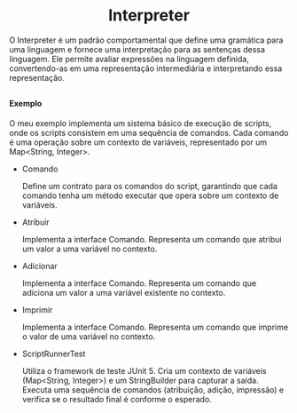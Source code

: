 <h1 align="center">Interpreter</h1>

<p>O Interpreter é um padrão comportamental que define uma gramática para uma linguagem e fornece uma interpretação para as sentenças dessa linguagem. 
  Ele permite avaliar expressões na linguagem definida, convertendo-as em uma representação intermediária e interpretando essa representação. 
</p>

##

#### Exemplo 

<p>

O meu exemplo implementa um sistema básico de execução de scripts, onde os scripts consistem em uma sequência de comandos. Cada comando é uma operação 
sobre um contexto de variáveis, representado por um Map<String, Integer>.

- Comando

  Define um contrato para os comandos do script, garantindo que cada comando tenha um método executar que opera sobre um contexto de variáveis.

- Atribuir

  Implementa a interface Comando.
  Representa um comando que atribui um valor a uma variável no contexto.

- Adicionar

  Implementa a interface Comando.
  Representa um comando que adiciona um valor a uma variável existente no contexto.

- Imprimir

  Implementa a interface Comando.
  Representa um comando que imprime o valor de uma variável no contexto.

- ScriptRunnerTest

  Utiliza o framework de teste JUnit 5.
  Cria um contexto de variáveis (Map<String, Integer>) e um StringBuilder para capturar a saída.
  Executa uma sequência de comandos (atribuição, adição, impressão) e verifica se o resultado final é conforme o esperado.
</p>


